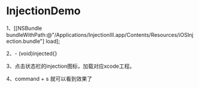 # InjectionDemo

1、[[NSBundle bundleWithPath:@"/Applications/InjectionIII.app/Contents/Resources/iOSInjection.bundle"] load]; 

2、- (void)injected{}

3、点击状态栏的injection图标，加载对应xcode工程。

4、command + s  就可以看到效果了

